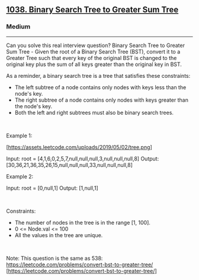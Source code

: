 <h2><a href="https://leetcode.com/problems/binary-search-tree-to-greater-sum-tree/">1038. Binary Search Tree to Greater Sum Tree</a></h2><h3>Medium</h3><hr>Can you solve this real interview question? Binary Search Tree to Greater Sum Tree - Given the root of a Binary Search Tree (BST), convert it to a Greater Tree such that every key of the original BST is changed to the original key plus the sum of all keys greater than the original key in BST.

As a reminder, a binary search tree is a tree that satisfies these constraints:

 * The left subtree of a node contains only nodes with keys less than the node's key.
 * The right subtree of a node contains only nodes with keys greater than the node's key.
 * Both the left and right subtrees must also be binary search trees.

 

Example 1:

[https://assets.leetcode.com/uploads/2019/05/02/tree.png]


Input: root = [4,1,6,0,2,5,7,null,null,null,3,null,null,null,8]
Output: [30,36,21,36,35,26,15,null,null,null,33,null,null,null,8]


Example 2:


Input: root = [0,null,1]
Output: [1,null,1]


 

Constraints:

 * The number of nodes in the tree is in the range [1, 100].
 * 0 <= Node.val <= 100
 * All the values in the tree are unique.

 

Note: This question is the same as 538: https://leetcode.com/problems/convert-bst-to-greater-tree/ [https://leetcode.com/problems/convert-bst-to-greater-tree/]